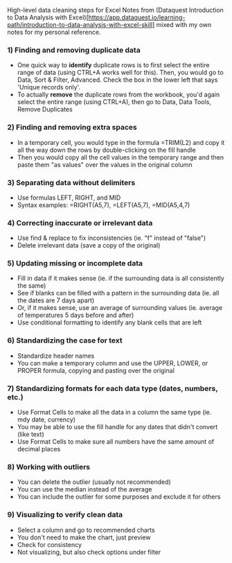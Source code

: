 High-level data cleaning steps for Excel 
Notes from (Dataquest Introduction to Data Analysis with Excel)[https://app.dataquest.io/learning-path/introduction-to-data-analysis-with-excel-skill] mixed with my own notes for my personal reference.  

### 1) Finding and removing duplicate data
  - One quick way to **identify** duplicate rows is to first select the entire range of data (using CTRL+A works well for this). Then, you would go to Data, Sort & Filter, Advanced. Check the box in the lower left that says 'Unique records only'.  
  - To actually **remove** the duplicate rows from the workbook, you'd again select the entire range (using CTRL+A), then go to Data, Data Tools, Remove Duplicates
 
### 2) Finding and removing extra spaces
  - In a temporary cell, you would type in the formula =TRIM(L2) and copy it all the way down the rows by double-clicking on the fill handle
  - Then you would copy all the cell values in the temporary range and then paste them "as values" over the values in the original column
    
### 3) Separating data without delimiters 
  - Use formulas LEFT, RIGHT, and MID
  - Syntax examples: =RIGHT(A5,7), =LEFT(A5,7), =MID(A5,4,7)
    
### 4) Correcting inaccurate or irrelevant data   
  - Use find & replace to fix inconsistencies (ie. "f" instead of "false")
  - Delete irrelevant data (save a copy of the original)  
    
### 5) Updating missing or incomplete data  
  - Fill in data if it makes sense (ie. if the surrounding data is all consistently the same)
  - See if blanks can be filled with a pattern in the surrounding data (ie. all the dates are 7 days apart)
  - Or, if it makes sense, use an average of surrounding values (ie. average of temperatures 5 days before and after)
  - Use conditional formatting to identify any blank cells that are left

### 6) Standardizing the case for text  
  - Standardize header names
  - You can make a temporary column and use the UPPER, LOWER, or PROPER formula, copying and pasting over the original
    
### 7) Standardizing formats for each data type (dates, numbers, etc.)  
  - Use Format Cells to make all the data in a column the same type (ie. mdy date, currency)
  - You may be able to use the fill handle for any dates that didn't convert (like text)
  - Use Format Cells to make sure all numbers have the same amount of decimal places
    
### 8) Working with outliers 
  - You can delete the outlier (usually not recommended)
  - You can use the median instead of the average
  - You can include the outlier for some purposes and exclude it for others
    
### 9) Visualizing to verify clean data  
  - Select a column and go to recommended charts
  - You don't need to make the chart, just preview
  - Check for consistency
  - Not visualizing, but also check options under filter
